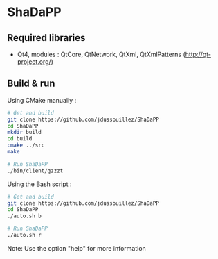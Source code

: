 ShaDaPP
=======

Required libraries
------------------

- Qt4, modules : QtCore, QtNetwork, QtXml, QtXmlPatterns (http://qt-project.org/)

Build & run
-----------

Using CMake manually :

``` bash
# Get and build
git clone https://github.com/jdussouillez/ShaDaPP
cd ShaDaPP
mkdir build
cd build
cmake ../src
make

# Run ShaDaPP
./bin/client/gzzzt
```

Using the Bash script :

``` bash
# Get and build
git clone https://github.com/jdussouillez/ShaDaPP
cd ShaDaPP
./auto.sh b

# Run ShaDaPP
./auto.sh r
```
Note: Use the option "help" for more information
